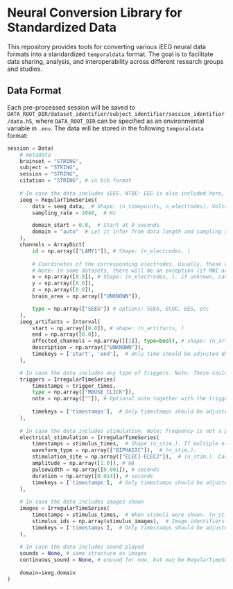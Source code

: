 # Neural Conversion Library for Standardized Data

This repository provides tools for converting various iEEG neural data formats into a standardized `temporaldata` format. The goal is to facilitate data sharing, analysis, and interoperability across different research groups and studies.

## Data Format

Each pre-processed session will be saved to `DATA_ROOT_DIR/dataset_identifier/subject_identifier/session_identifier/data.h5`, where `DATA_ROOT_DIR` can be specified as an environmental variable in `.env`. The data will be stored in the following `temporaldata` format:
```python
session = Data(
    # metadata
    brainset = "STRING",
    subject = "STRING",
    session = "STRING",
    citation = "STRING", # in bib format
    
    # In case the data includes iEEG. NTOE: EEG is also included here, as it is a generalization (the same data format).
    ieeg = RegularTimeSeries(
        data = seeg_data,  # Shape: (n_timepoints, n_electrodes). Voltage in uV
        sampling_rate = 2048,  # Hz

        domain_start = 0.0,  # Start at 0 seconds
        domain = "auto"  # Let it infer from data length and sampling rate
    ),
    channels = ArrayDict(
        id = np.array(["LAMY1"]), # Shape: (n_electrodes, )
        
        # Coordinates of the corresponding electrodes. Usually, these will be the MNI coordinates. 
        # Note: in some datasets, there will be an exception (if MNI are unavailable or type of probe is different)
        x = np.array([0.0]), # Shape: (n_electrodes, ). if unknown, can be np.nan
        y = np.array([0.0]),
        z = np.array([0.0]),
        brain_area = np.array(["UNKNOWN"]),

        type = np.array(["SEEG"]) # options: SEEG, ECOG, EEG, etc
    ),
    ieeg_artifacts = Interval(
        start = np.array([0.0]), # shape: (n_artifacts, )
        end = np.array([0.0]),
        affected_channels = np.array([[1]], type=bool), # shape: (n_artifacts, n_electrodes)
        description = np.array(["UNKNOWN"]),
        timekeys = ['start', 'end'],  # Only time should be adjusted during operations
    ),

    # In case the data includes any type of triggers. Note: These could be redundant with the other tags below.
    triggers = IrregularTimeSeries(
        timestamps = trigger_times,
        type = np.array(["MOUSE_CLICK"]),
        note = np.array([""]), # Optional note together with the trigger. Can be empty.
        
        timekeys = ['timestamps'],  # Only timestamps should be adjusted during operations
    ),
    
    # In case the data includes stimulation. Note: frequency is not a parameter here! Use many electrical_stimulation events (as separate pulses) to denote the stimulation at a particular frequency.
    electrical_stimulation = IrregularTimeSeries(
        timestamps = stimulus_times,  # Shape (n_stim,). If multiple electrodes/electrode pairs at the same time, there will be multiple entries in the timestamp
        waveform_type = np.array(["BIPHASIC"]),  # (n_stim,).
        stimulation_site = np.array(["ELEC1-ELEC2"]),  # (n_stim,). Can be two electrode labels separated by a dash
        amplitude = np.array([1.0]), # mA
        pulsewidth = np.array([0.001]), # seconds
        duration = np.array([0.014]), # seconds
        timekeys = ['timestamps'],  # Only timestamps should be adjusted during operations
    ),
    
    # In case the data includes images shown
    images = IrregularTimeSeries(
        timestamps = stimulus_times,  # When stimuli were shown. (n_stimuli,)
        stimulus_ids = np.array(stimulus_images),  # Image identifiers
        timekeys = ['timestamps'],  # Only timestamps should be adjusted during operations
    ),
    
    # In case the data includes sound played
    sounds = None, # same structure as images
    continuous_sound = None, # unused for now, but may be RegularTimeSeries - the actual raw waveform of the sound
    
    domain=ieeg.domain
)
```